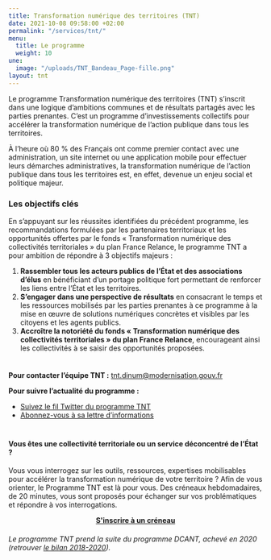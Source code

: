```yaml
---
title: Transformation numérique des territoires (TNT)
date: 2021-10-08 09:58:00 +02:00
permalink: "/services/tnt/"
menu:
  title: Le programme
  weight: 10
une:
  image: "/uploads/TNT_Bandeau_Page-fille.png"
layout: tnt
---
```


Le programme Transformation numérique des territoires (TNT) s’inscrit dans une logique d’ambitions communes et de résultats partagés avec les parties prenantes. C’est un programme  d’investissements collectifs pour accélérer la transformation numérique de l’action publique dans tous les territoires.

À l’heure où 80 % des Français ont comme premier contact avec une administration, un site internet ou une application mobile pour effectuer leurs démarches administratives, la transformation numérique de l’action publique dans tous les territoires est, en effet, devenue un enjeu social et politique majeur.


### Les objectifs clés
En s’appuyant sur les réussites identifiées du précédent programme, les recommandations formulées par les partenaires territoriaux et les opportunités offertes par le fonds « Transformation numérique des collectivités territoriales » du plan France Relance, le programme TNT a pour ambition de répondre à 3 objectifs majeurs :
1. **Rassembler tous les acteurs publics de l’État et des associations d’élus** en bénéficiant d’un portage politique fort permettant de renforcer les liens entre l’État et les territoires.
2. **S’engager dans une perspective de résultats** en consacrant le temps et les ressources mobilisés par les parties prenantes à ce programme à la mise en œuvre de solutions numériques concrètes et visibles par les citoyens et les agents publics.
3. **Accroître la notoriété du fonds « Transformation numérique des collectivités territoriales » du plan France Relance**, encourageant ainsi les collectivités à se saisir des opportunités proposées.

<div class="encadre noir" style="margin-bottom:40px"><p style="margin-top: 20px; margin-bottom: 10px;"><strong>
<br>Pour contacter l’équipe TNT&nbsp;:</strong> <a href="mailto:tnt.dinum@modernisation.gouv.fr">tnt.dinum@modernisation.gouv.fr</a></p><p><b>Pour suivre l’actualité du programme :</b>
</p><ul><li><a href="https://twitter.com/Programme__TNT">Suivez le fil Twitter du programme TNT</a></li>
<li><a href="https://twitter.us18.list-manage.com/subscribe?u=995bcff48d7e506101c167107&amp;id=18818b1a25">Abonnez-vous à sa lettre d’informations</a></li></ul><p></p>
</div>

<div class="noir encadre"><h4>Vous êtes une collectivité territoriale ou un service déconcentré de l’État ?</h4> <p>Vous vous interrogez sur les outils, ressources, expertises mobilisables pour accélérer la transformation numérique de votre territoire ? Afin de vous orienter, le Programme TNT est là pour vous. Des créneaux hebdomadaires, de 20 minutes, vous sont proposés pour échanger sur vos problématiques et répondre à vos interrogations. 

<div style="margin-bottom: 20px; margin-top: 10px;" align="center"><a href="https://calendly.com/dinum-programme-tnt/rdv-tnt" class="button" alt="S'inscrire à un créneau - Lien externe"><b>S'inscrire à un créneau</b></a> </div></div>

*Le programme TNT prend la suite du programme DCANT, achevé en 2020 (retrouver [le bilan 2018-2020](/uploads/bilan_dcant_2018-2020_final.pdf)).*